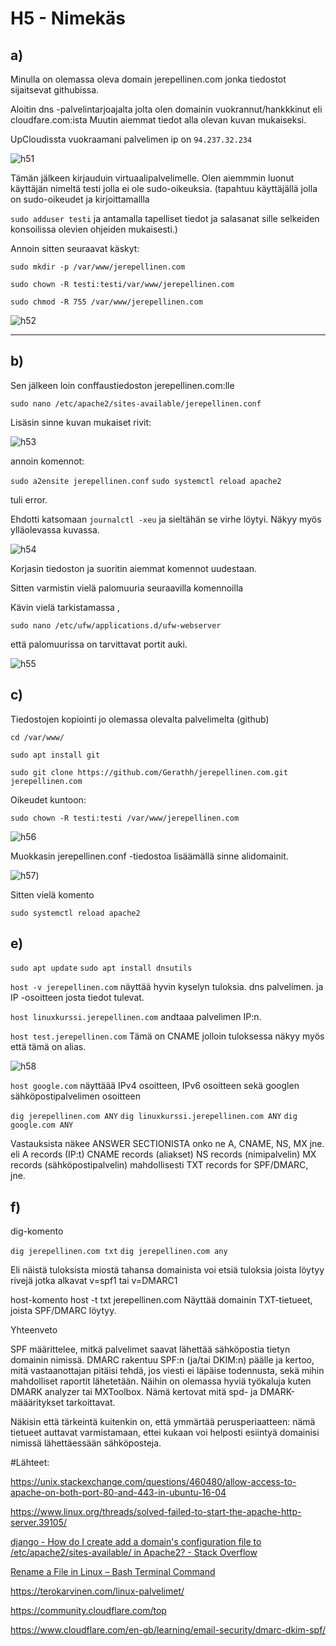 # H5 - Nimekäs

## a)

Minulla on  olemassa oleva domain jerepellinen.com jonka tiedostot sijaitsevat githubissa.



Aloitin dns -palvelintarjoajalta jolta olen domainin vuokrannut/hankkkinut eli cloudfare.com:ista Muutin aiemmat tiedot alla olevan kuvan mukaiseksi. 

UpCloudissta vuokraamani palvelimen ip on `94.237.32.234`

![h51](https://github.com/Gerathh/linukka1/blob/main/h51.png)




Tämän jälkeen kirjauduin virtuaalipalvelimelle. Olen aiemmmin luonut käyttäjän nimeltä testi jolla ei ole sudo-oikeuksia. (tapahtuu käyttäjällä jolla on sudo-oikeudet ja kirjoittamallla

 `sudo adduser testi` ja antamalla tapelliset tiedot ja salasanat sille selkeiden konsoilissa olevien ohjeiden mukaisesti.)

Annoin sitten seuraavat käskyt:

`sudo mkdir -p /var/www/jerepellinen.com`

`sudo chown -R testi:testi/var/www/jerepellinen.com`

`sudo chmod -R 755 /var/www/jerepellinen.com`



![h52](https://github.com/Gerathh/linukka1/blob/main/h52.png)



------

## b)



Sen jälkeen loin conffaustiedoston jerepellinen.com:lle

`sudo nano /etc/apache2/sites-available/jerepellinen.conf`



Lisäsin sinne kuvan mukaiset rivit:

![h53](https://github.com/Gerathh/linukka1/blob/main/h53.png)

annoin komennot:

`sudo a2ensite jerepellinen.conf`
`sudo systemctl reload apache2`

tuli error.

Ehdotti katsomaan `journalctl -xeu` ja sieltähän se virhe löytyi. Näkyy myös ylläolevassa kuvassa.

![h54](https://github.com/Gerathh/linukka1/blob/main/h54.png)

Korjasin tiedoston ja suoritin aiemmat komennot uudestaan.



Sitten varmistin vielä palomuuria seuraavilla komennoilla

Kävin vielä tarkistamassa ,

`sudo nano /etc/ufw/applications.d/ufw-webserver`

että palomuurissa on tarvittavat portit auki.

![h55](https://github.com/Gerathh/linukka1/blob/main/h55.png)





## c)



Tiedostojen kopiointi jo olemassa olevalta palvelimelta (github)



`cd /var/www/`

`sudo apt install git`

`sudo git clone https://github.com/Gerathh/jerepellinen.com.git jerepellinen.com`

Oikeudet kuntoon:

`sudo chown -R testi:testi /var/www/jerepellinen.com`

![h56](https://github.com/Gerathh/linukka1/blob/main/h56.png)

Muokkasin jerepellinen.conf -tiedostoa lisäämällä sinne alidomainit.

![h57](https://github.com/Gerathh/linukka1/blob/main/h57.png))

Sitten vielä komento

`sudo systemctl reload apache2`

## e)



`sudo apt update`
`sudo apt install dnsutils`

`host -v jerepellinen.com` näyttää hyvin kyselyn tuloksia. dns palvelimen. ja IP -osoitteen josta tiedot tulevat.

`host linuxkurssi.jerepellinen.com` andtaaa palvelimen IP:n.

`host test.jerepellinen.com` Tämä on CNAME jolloin tuloksessa näkyy myös että tämä on alias.

![h58](https://github.com/Gerathh/linukka1/blob/main/h58.png)



`host google.com` näyttäää IPv4 osoitteen, IPv6 osoitteen sekä googlen sähköpostipalvelimen osoitteen



`dig jerepellinen.com ANY`
`dig linuxkurssi.jerepellinen.com ANY`
`dig google.com ANY`

Vastauksista näkee ANSWER SECTIONISTA onko ne A, CNAME, NS, MX jne.  
eli
A records (IP:t)
CNAME records (aliakset)
NS records (nimipalvelin)
MX records (sähköpostipalvelin)
mahdollisesti TXT records for SPF/DMARC, jne.


## f)

dig-komento

`dig jerepellinen.com txt`
`dig jerepellinen.com any`


Eli näistä tuloksista miostä tahansa domainista voi etsiä tuloksia joista löytyy rivejä jotka alkavat v=spf1 tai v=DMARC1

host-komento
host -t txt jerepellinen.com
Näyttää domainin TXT-tietueet, joista SPF/DMARC löytyy.



Yhteenveto

SPF määrittelee, mitkä palvelimet saavat lähettää sähköpostia tietyn domainin nimissä.
DMARC rakentuu SPF:n (ja/tai DKIM:n) päälle ja kertoo, mitä vastaanottajan pitäisi tehdä, jos viesti ei läpäise todennusta, sekä mihin mahdolliset raportit lähetetään.
Näihin on olemassa hyviä työkaluja kuten DMARK analyzer tai MXToolbox. Nämä kertovat mitä spd- ja DMARK-määäritykset tarkoittavat. 

Näkisin että tärkeintä kuitenkin on, että ymmärtää perusperiaatteen: nämä tietueet auttavat varmistamaan, ettei kukaan voi helposti esiintyä domainisi nimissä lähettäessään sähköposteja.












#Lähteet:


https://unix.stackexchange.com/questions/460480/allow-access-to-apache-on-both-port-80-and-443-in-ubuntu-16-04

https://www.linux.org/threads/solved-failed-to-start-the-apache-http-server.39105/

[django - How do I create add a domain's configuration file to /etc/apache2/sites-available/ in Apache2? - Stack Overflow](https://stackoverflow.com/questions/63527186/how-do-i-create-add-a-domains-configuration-file-to-etc-apache2-sites-availabl)

[Rename a File in Linux – Bash Terminal Command](https://www.freecodecamp.org/news/rename-file-linux-bash-command/)  

https://terokarvinen.com/linux-palvelimet/  

https://community.cloudflare.com/top

https://www.cloudflare.com/en-gb/learning/email-security/dmarc-dkim-spf/
